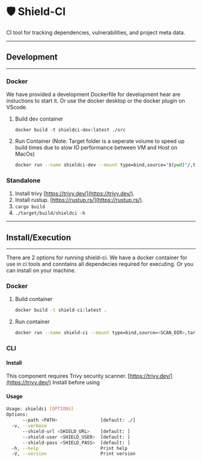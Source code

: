 # 🛡️ Shield-CI

CI tool for tracking dependencies, vulnerabilities, and project meta data.

---

## Development

---
### Docker

We have provided a development Dockerfile for development hear are instuctions to start it. Or use the docker desktop or the docker plugin on VScode.

   1. Build dev container

      ```docker build -t shieldci-dev:latest ./src```

   2. Run Container
      (Note: Target folder is a seperate volume to speed up build times due to slow IO performance between VM and Host on MacOs)

      ```sh
      docker run --name shieldci-dev --mount type=bind,source="$(pwd)"/,target=/home/shieldci/ --mount type=volume,dst=/home/shieldci/target --mount shieldci-dev:latest
      ```

### Standalone

   1. Install trivy [https://trivy.dev/](https://trivy.dev/).
   2. Install rustup. [https://rustup.rs/](https://rustup.rs/).
   3. ``` cargo build ```
   4. ``` ./target/build/shieldci -h ```

---

## Install/Execution

---
There are 2 options for running shield-ci.  We have a docker container for use in ci tools and conntains all dependecies required for executing.  Or you can install on your machine.

### Docker

   1. Build container
 
      ```sh
      docker build -t shield-ci:latest .
      ```

   2. Run container

      ```sh
      docker run --name shield-ci --mount type=bind,source=<SCAN_DIR>,target=/home/shieldci/scan shield-ci:latest
      ```

### CLI

#### Install

This component requires Trivy security scanner. [https://trivy.dev/](https://trivy.dev/) Install before using

#### Usage

```sh
Usage: shieldci [OPTIONS]
Options:
      --path <PATH>                [default: ./]
  -v, --verbose
      --shield-url <SHIELD_URL>    [default: ]
      --shield-user <SHIELD_USER>  [default: ]
      --shield-pass <SHIELD_PASS>  [default: ]
  -h, --help                       Print help
  -V, --version                    Print version
```
